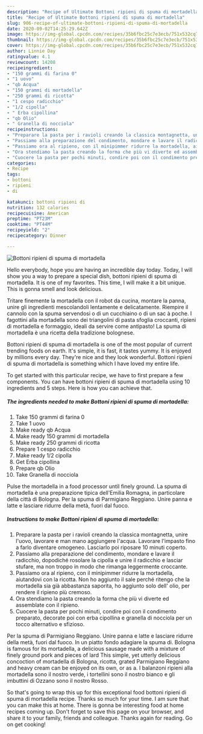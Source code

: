 ```yaml
---
description: "Recipe of Ultimate Bottoni ripieni di spuma di mortadella"
title: "Recipe of Ultimate Bottoni ripieni di spuma di mortadella"
slug: 906-recipe-of-ultimate-bottoni-ripieni-di-spuma-di-mortadella
date: 2020-09-02T14:25:29.642Z
image: https://img-global.cpcdn.com/recipes/35b6fbc25c7e3ecb/751x532cq70/bottoni-ripieni-di-spuma-di-mortadella-recipe-main-photo.jpg
thumbnail: https://img-global.cpcdn.com/recipes/35b6fbc25c7e3ecb/751x532cq70/bottoni-ripieni-di-spuma-di-mortadella-recipe-main-photo.jpg
cover: https://img-global.cpcdn.com/recipes/35b6fbc25c7e3ecb/751x532cq70/bottoni-ripieni-di-spuma-di-mortadella-recipe-main-photo.jpg
author: Linnie Day
ratingvalue: 4.1
reviewcount: 14208
recipeingredient:
- "150 grammi di farina 0"
- "1 uovo"
- "qb Acqua"
- "150 grammi di mortadella"
- "250 grammi di ricotta"
- "1 cespo radicchio"
- "1/2 cipolla"
- " Erba cipollina"
- "qb Olio"
- " Granella di nocciola"
recipeinstructions:
- "Preparare la pasta per i ravioli creando la classica montagnetta, unire l&#39;uovo, lavorare e man mano aggiungere l&#39;acqua. Lavorare l&#39;impasto fino a farlo diventare omogeneo. Lasciarlo poi riposare 10 minuti coperto."
- "Passiamo alla preparazione del condimento, mondare e lavare il radicchio, dopodiché rosolare la cipolla e unire il radicchio e lasciar stufare, ma non troppo in modo che rimanga leggermente croccante."
- "Passiamo ora al ripieno, con il minipimmer ridurre la mortadella, aiutandovi con la ricotta. Non ho aggiunto il sale perché ritengo che la mortadella sia già abbastanza saporita, ho aggiunto solo dell&#39; olio, per rendere il ripieno più cremoso."
- "Ora stendiamo la pasta creando la forma che più vi diverte ed assemblate con il ripieno."
- "Cuocere la pasta per pochi minuti, condire poi con il condimento preparato, decorate poi con erba cipollina e granella di nocciola per un tocco alternativo e sfizioso."
categories:
- Recipe
tags:
- bottoni
- ripieni
- di

katakunci: bottoni ripieni di 
nutrition: 132 calories
recipecuisine: American
preptime: "PT23M"
cooktime: "PT44M"
recipeyield: "2"
recipecategory: Dinner

---
```



![Bottoni ripieni di spuma di mortadella](https://img-global.cpcdn.com/recipes/35b6fbc25c7e3ecb/751x532cq70/bottoni-ripieni-di-spuma-di-mortadella-recipe-main-photo.jpg)

Hello everybody, hope you are having an incredible day today. Today, I will show you a way to prepare a special dish, bottoni ripieni di spuma di mortadella. It is one of my favorites. This time, I will make it a bit unique. This is gonna smell and look delicious.

Tritare finemente la mortadella con il robot da cucina, montare la panna, unire gli ingredienti mescolandoli lentamente e delicatamente. Riempire il cannolo con la spuma servendosi o di un cucchiaino o di un sac à poche. I fagottini alla mortadella sono dei triangolini di pasta sfoglia croccanti, ripieni di mortadella e formaggio, ideali da servire come antipasto! La spuma di mortadella è una ricetta della tradizione bolognese.

Bottoni ripieni di spuma di mortadella is one of the most popular of current trending foods on earth. It's simple, it is fast, it tastes yummy. It is enjoyed by millions every day. They're nice and they look wonderful. Bottoni ripieni di spuma di mortadella is something which I have loved my entire life.


To get started with this particular recipe, we have to first prepare a few components. You can have bottoni ripieni di spuma di mortadella using 10 ingredients and 5 steps. Here is how you can achieve that.

<!--inarticleads1-->

##### The ingredients needed to make Bottoni ripieni di spuma di mortadella:

1. Take 150 grammi di farina 0
1. Take 1 uovo
1. Make ready qb Acqua
1. Make ready 150 grammi di mortadella
1. Make ready 250 grammi di ricotta
1. Prepare 1 cespo radicchio
1. Make ready 1/2 cipolla
1. Get  Erba cipollina
1. Prepare qb Olio
1. Take  Granella di nocciola


Pulse the mortadella in a food processor until finely ground. La spuma di mortadella è una preparazione tipica dell&#39;Emilia Romagna, in particolare della città di Bologna. Per la spuma di Parmigiano Reggiano. Unire panna e latte e lasciare ridurre della metà, fuori dal fuoco. 

<!--inarticleads2-->

##### Instructions to make Bottoni ripieni di spuma di mortadella:

1. Preparare la pasta per i ravioli creando la classica montagnetta, unire l&#39;uovo, lavorare e man mano aggiungere l&#39;acqua. Lavorare l&#39;impasto fino a farlo diventare omogeneo. Lasciarlo poi riposare 10 minuti coperto.
1. Passiamo alla preparazione del condimento, mondare e lavare il radicchio, dopodiché rosolare la cipolla e unire il radicchio e lasciar stufare, ma non troppo in modo che rimanga leggermente croccante.
1. Passiamo ora al ripieno, con il minipimmer ridurre la mortadella, aiutandovi con la ricotta. Non ho aggiunto il sale perché ritengo che la mortadella sia già abbastanza saporita, ho aggiunto solo dell&#39; olio, per rendere il ripieno più cremoso.
1. Ora stendiamo la pasta creando la forma che più vi diverte ed assemblate con il ripieno.
1. Cuocere la pasta per pochi minuti, condire poi con il condimento preparato, decorate poi con erba cipollina e granella di nocciola per un tocco alternativo e sfizioso.


Per la spuma di Parmigiano Reggiano. Unire panna e latte e lasciare ridurre della metà, fuori dal fuoco. In un piatto fondo adagiare la spuma di. Bologna is famous for its mortadella, a delicious sausage made with a mixture of finely ground pork and pieces of lard This simple, yet utterly delicious concoction of mortadella di Bologna, ricotta, grated Parmigiano Reggiano and heavy cream can be enjoyed on its own, or as a. I balanzoni ripieni alla mortadella sono il nostro verde, i tortellini sono il nostro bianco e gli imbuttini di Ozzano sono il nostro Rosso. 

So that's going to wrap this up for this exceptional food bottoni ripieni di spuma di mortadella recipe. Thanks so much for your time. I am sure that you can make this at home. There is gonna be interesting food at home recipes coming up. Don't forget to save this page on your browser, and share it to your family, friends and colleague. Thanks again for reading. Go on get cooking!
